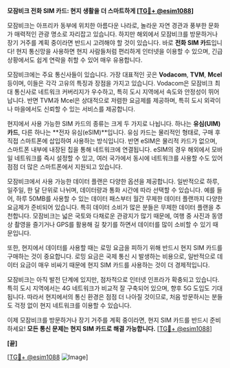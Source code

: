 **모잠비크 전화 SIM 카드: 현지 생활을 더 스마트하게 [[TG💪+ @esim1088](https://t.me/s/esim1088)]**

모잠비크는 아프리카 동부에 위치한 아름다운 나라로, 놀라운 자연 경관과 풍부한 문화가 매력적인 관광 명소로 자리잡고 있습니다. 하지만 해외에서 모잠비크를 방문하거나 장기 거주를 계획 중이라면 반드시 고려해야 할 것이 있습니다. 바로 **전화 SIM 카드**입니다! 현지 통신망을 사용하면 현지 사람들처럼 편리하게 인터넷을 이용할 수 있으며, 긴급 상황에서도 쉽게 연락을 취할 수 있어 매우 유용합니다.

모잠비크에는 주요 통신사들이 있습니다. 가장 대표적인 곳은 **Vodacom**, **TVM**, **Mcel** 등이며, 이들은 각각 고유의 특징과 장점을 가지고 있습니다. Vodacom은 모잠비크 최대 통신사로 네트워크 커버리지가 우수하고, 특히 도시 지역에서 속도와 안정성이 뛰어납니다. 반면 TVM과 Mcel은 상대적으로 저렴한 요금제를 제공하며, 특히 도시 외곽이나 마을에서도 신뢰할 수 있는 서비스를 제공합니다.

현지에서 사용 가능한 SIM 카드의 종류는 크게 두 가지로 나뉩니다. 하나는 **유심(UIM) 카드**, 다른 하나는 **전자 유심(eSIM)**입니다. 유심 카드는 물리적인 형태로, 구매 후 직접 스마트폰에 삽입하여 사용하는 방식입니다. 반면 eSIM은 물리적 카드가 없으며, 스마트폰 내부에 내장된 칩을 통해 네트워크에 연결됩니다. eSIM의 경우 해외에서 모바일 네트워크를 즉시 설정할 수 있고, 여러 국가에서 동시에 네트워크를 사용할 수도 있어 점점 더 많은 스마트폰에서 지원되고 있습니다.

모잠비크에서 사용 가능한 데이터 플랜은 다양한 옵션을 제공합니다. 일반적으로 하루, 일주일, 한 달 단위로 나뉘며, 데이터량과 통화 시간에 따라 선택할 수 있습니다. 예를 들어, 하루 50MB를 사용할 수 있는 데이터 패스부터 월간 무제한 데이터 플랜까지 다양한 요금제가 준비되어 있습니다. 특히 데이터 소비가 많은 분들은 무제한 데이터 플랜을 추천합니다. 모잠비크는 넓은 국토와 다채로운 관광지가 많기 때문에, 여행 중 사진과 동영상 촬영을 즐기거나 GPS를 활용해 길 찾기를 하면서 데이터를 많이 소비할 수 있기 때문입니다.

또한, 현지에서 데이터를 사용할 때는 로밍 요금을 피하기 위해 반드시 현지 SIM 카드를 구매하는 것이 중요합니다. 로밍 요금은 국제 통신 시 발생하는 비용으로, 일반적으로 데이터 요금이 매우 비싸기 때문에 현지 SIM 카드를 사용하는 것이 더 경제적입니다.

모잠비크는 아직 발전 단계에 있지만, 점차적으로 인터넷 인프라가 확충되고 있습니다. 특히 도시 지역에서는 4G 네트워크가 비교적 잘 구축되어 있으며, 향후 5G 도입도 기대됩니다. 따라서 현지에서의 통신 환경은 점점 더 나아질 것이므로, 처음 방문하시는 분들도 걱정 없이 현지 네트워크를 이용할 수 있습니다.

이제 모잠비크를 방문하거나 장기 거주를 계획 중이라면, 현지 SIM 카드를 반드시 준비하세요! **모든 통신 문제는 현지 SIM 카드로 해결 가능합니다.** [[TG💪+ @esim1088](https://t.me/s/esim1088)]

**[끝]**

[[TG💪+ @esim1088](https://t.me/s/esim1088) ![Image](https://i.postimg.cc/Y0z9fWf4/image.png)]
